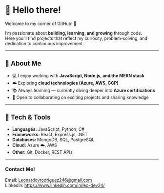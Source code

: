 # 👋 Hello there!  

Welcome to my corner of GitHub! 🚀  

I’m passionate about **building, learning, and growing** through code.  
Here you’ll find projects that reflect my curiosity, problem-solving, and dedication to continuous improvement.  

---

## 🌟 About Me
- 💻 I enjoy working with **JavaScript, Node.js, and the MERN stack**  
- ☁️ Exploring **cloud technologies (Azure, AWS, GCP)**  
- 📚 Always learning — currently diving deeper into **Azure certifications**  
- 🤝 Open to collaborating on exciting projects and sharing knowledge  

---

## 🔧 Tech & Tools
- **Languages:** JavaScript, Python, C#  
- **Frameworks:** React, Express.js, .NET  
- **Databases:** MongoDB, SQL, PostgreSQL  
- **Cloud:** Azure ☁️, AWS  
- **Other:** Git, Docker, REST APIs  

---
### Contact Me! 

Email: Leonardovrodriguez246@gmail.com <br>
Linkedin: https://www.linkedin.com/in/leo-dev24/
  

